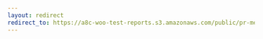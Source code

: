 ```yaml
---
layout: redirect
redirect_to: https://a8c-woo-test-reports.s3.amazonaws.com/public/pr-merge/39572/e2e/index.html
---
```

